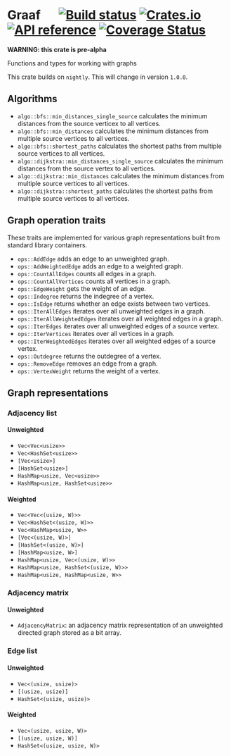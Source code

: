 # Graaf &emsp; [![Build status](https://github.com/bsdrks/graaf/actions/workflows/rust.yml/badge.svg)](https://github.com/bsdrks/graaf/actions) [![Crates.io](https://img.shields.io/crates/v/graaf.svg)](https://crates.io/crates/graaf) [![API reference](https://docs.rs/graaf/badge.svg)](https://docs.rs/graaf) [![Coverage Status](https://coveralls.io/repos/github/bsdrks/graaf/badge.svg?branch=integrate-coveralls)](https://coveralls.io/github/bsdrks/graaf?branch=integrate-coveralls)

**WARNING: this crate is pre-alpha**

Functions and types for working with graphs

This crate builds on `nightly`. This will change in version `1.0.0`.

## Algorithms

- `algo::bfs::min_distances_single_source` calculates the minimum distances from the source verticex to all vertices.
- `algo::bfs::min_distances` calculates the minimum distances from multiple source vertices to all vertices.
- `algo::bfs::shortest_paths` calculates the shortest paths from multiple source vertices to all vertices.
- `algo::dijkstra::min_distances_single_source` calculates the minimum distances from the source vertex to all vertices.
- `algo::dijkstra::min_distances` calculates the minimum distances from multiple source vertices to all vertices.
- `algo::dijkstra::shortest_paths` calculates the shortest paths from multiple source vertices to all vertices.

## Graph operation traits

These traits are implemented for various graph representations built from standard library containers.

- `ops::AddEdge` adds an edge to an unweighted graph.
- `ops::AddWeightedEdge` adds an edge to a weighted graph.
- `ops::CountAllEdges` counts all edges in a graph.
- `ops::CountAllVertices` counts all vertices in a graph.
- `ops::EdgeWeight` gets the weight of an edge.
- `ops::Indegree` returns the indegree of a vertex.
- `ops::IsEdge` returns whether an edge exists between two vertices.
- `ops::IterAllEdges` iterates over all unweighted edges in a graph.
- `ops::IterAllWeightedEdges` iterates over all weighted edges in a graph.
- `ops::IterEdges` iterates over all unweighted edges of a source vertex.
- `ops::IterVertices` iterates over all vertices in a graph.
- `ops::IterWeightedEdges` iterates over all weighted edges of a source vertex.
- `ops::Outdegree` returns the outdegree of a vertex.
- `ops::RemoveEdge` removes an edge from a graph.
- `ops::VertexWeight` returns the weight of a vertex.

## Graph representations

### Adjacency list

#### Unweighted

- `Vec<Vec<usize>>`
- `Vec<HashSet<usize>>`
- `[Vec<usize>]`
- `[HashSet<usize>]`
- `HashMap<usize, Vec<usize>>`
- `HashMap<usize, HashSet<usize>>`

#### Weighted

- `Vec<Vec<(usize, W)>>`
- `Vec<HashSet<(usize, W)>>`
- `Vec<HashMap<usize, W>>`
- `[Vec<(usize, W)>]`
- `[HashSet<(usize, W)>]`
- `[HashMap<usize, W>]`
- `HashMap<usize, Vec<(usize, W)>>`
- `HashMap<usize, HashSet<(usize, W)>>`
- `HashMap<usize, HashMap<usize, W>>`

### Adjacency matrix

#### Unweighted

- `AdjacencyMatrix`: an adjacency matrix representation of an unweighted directed graph stored as a bit array.

### Edge list

#### Unweighted

- `Vec<(usize, usize)>`
- `[(usize, usize)]`
- `HashSet<(usize, usize)>`

#### Weighted

- `Vec<(usize, usize, W)>`
- `[(usize, usize, W)]`
- `HashSet<(usize, usize, W)>`
